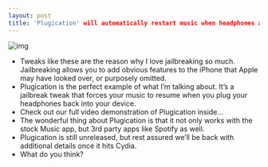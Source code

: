 ```yaml
---
layout: post
title: 'Plugication' will automatically restart music when headphones are connected
---
```

![img](http://media.idownloadblog.com/wp-content/uploads/2012/03/Plugication-Screenshot.jpg)
* Tweaks like these are the reason why I love jailbreaking so much. Jailbreaking allows you to add obvious features to the iPhone that Apple may have looked over, or purposely omitted.
* Plugication is the perfect example of what I’m talking about. It’s a jailbreak tweak that forces your music to resume when you plug your headphones back into your device.
* Check out our full video demonstration of Plugication inside…
* The wonderful thing about Plugication is that it not only works with the stock Music app, but 3rd party apps like Spotify as well.
* Plugication is still unreleased, but rest assured we’ll be back with additional details once it hits Cydia.
* What do you think?

